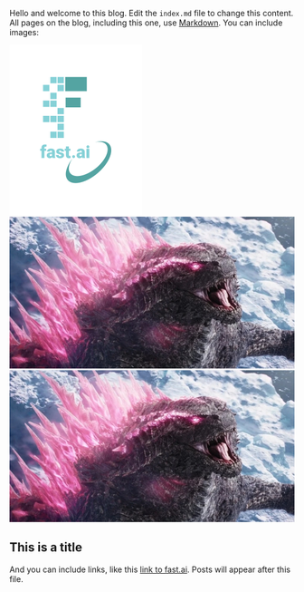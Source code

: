 Hello and welcome to this blog. Edit the `index.md` file to change this content. All pages on the blog, including this one, use [Markdown](https://guides.github.com/features/mastering-markdown/). You can include images:

![Image of fast.ai logo](images/logo.png)![Image of fast.ai logo](images/God.png)
![Image of fast.ai logo](images/God.png)


  
## This is a title

And you can include links, like this [link to fast.ai](https://www.fast.ai). Posts will appear after this file. 
